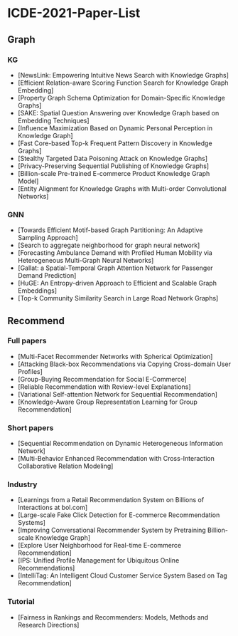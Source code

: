 # ICDE-2021-Paper-List

## Graph

### KG

+ [NewsLink: Empowering Intuitive News Search with Knowledge Graphs]
+ [Efficient Relation-aware Scoring Function Search for Knowledge Graph Embedding]
+ [Property Graph Schema Optimization for Domain-Specific Knowledge Graphs]
+ [SAKE: Spatial Question Answering over Knowledge Graph based on Embedding Techniques]
+ [Influence Maximization Based on Dynamic Personal Perception in Knowledge Graph]
+ [Fast Core-based Top-k Frequent Pattern Discovery in Knowledge Graphs]
+ [Stealthy Targeted Data Poisoning Attack on Knowledge Graphs]
+ [Privacy-Preserving Sequential Publishing of Knowledge Graphs]
+ [Billion-scale Pre-trained E-commerce Product Knowledge Graph Model]
+ [Entity Alignment for Knowledge Graphs with Multi-order Convolutional Networks]


### GNN

+ [Towards Efficient Motif-based Graph Partitioning: An Adaptive Sampling Approach]
+ [Search to aggregate neighborhood for graph neural network]
+ [Forecasting Ambulance Demand with Profiled Human Mobility via Heterogeneous Multi-Graph Neural Networks]
+ [Gallat: a Spatial-Temporal Graph Attention Network for Passenger Demand Prediction]
+ [HuGE: An Entropy-driven Approach to Efficient and Scalable Graph Embeddings]
+ [Top-k Community Similarity Search in Large Road Network Graphs]


## Recommend
### Full papers
+ [Multi-Facet Recommender Networks with Spherical Optimization]
+ [Attacking Black-box Recommendations via Copying Cross-domain User Profiles]
+ [Group-Buying Recommendation for Social E-Commerce]
+ [Reliable Recommendation with Review-level Explanations]
+ [Variational Self-attention Network for Sequential Recommendation]
+ [Knowledge-Aware Group Representation Learning for Group Recommendation]

### Short papers
+ [Sequential Recommendation on Dynamic Heterogeneous Information Network]
+ [Multi-Behavior Enhanced Recommendation with Cross-Interaction Collaborative Relation Modeling]

### Industry
+ [Learnings from a Retail Recommendation System on Billions of Interactions at bol.com]
+ [Large-scale Fake Click Detection for E-commerce Recommendation Systems]
+ [Improving Conversational Recommender System by Pretraining Billion-scale Knowledge Graph]
+ [Explore User Neighborhood for Real-time E-commerce Recommendation]
+ [IPS: Unified Profile Management for Ubiquitous Online Recommendations]
+ [IntelliTag: An Intelligent Cloud Customer Service System Based on Tag Recommendation]

### Tutorial
+ [Fairness in Rankings and Recommenders: Models, Methods and Research Directions]
